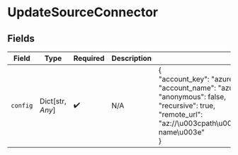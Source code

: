 # UpdateSourceConnector


## Fields

| Field                                                                                                                                                                                                  | Type                                                                                                                                                                                                   | Required                                                                                                                                                                                               | Description                                                                                                                                                                                            | Example                                                                                                                                                                                                |
| ------------------------------------------------------------------------------------------------------------------------------------------------------------------------------------------------------ | ------------------------------------------------------------------------------------------------------------------------------------------------------------------------------------------------------ | ------------------------------------------------------------------------------------------------------------------------------------------------------------------------------------------------------ | ------------------------------------------------------------------------------------------------------------------------------------------------------------------------------------------------------ | ------------------------------------------------------------------------------------------------------------------------------------------------------------------------------------------------------ |
| `config`                                                                                                                                                                                               | Dict[str, *Any*]                                                                                                                                                                                       | :heavy_check_mark:                                                                                                                                                                                     | N/A                                                                                                                                                                                                    | {<br/>"account_key": "azure_account_key",<br/>"account_name": "azure_account_name",<br/>"anonymous": false,<br/>"recursive": true,<br/>"remote_url": "az://\u003cpath\u003e\u003c/path\u003e\u003c/container-name\u003e"<br/>} |